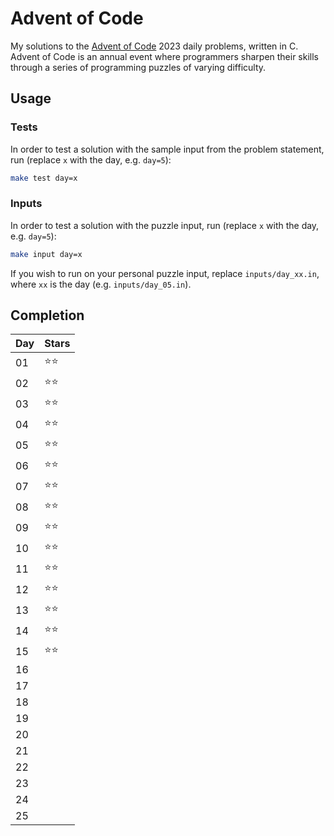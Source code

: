 # Advent of Code

My solutions to the [Advent of Code](https://adventofcode.com/) 2023 daily problems, written in C. Advent of Code is an annual event where programmers sharpen their skills through a series of programming puzzles of varying difficulty.

## Usage

### Tests

In order to test a solution with the sample input from the problem statement, run (replace `x` with the day, e.g. `day=5`):

```bash
make test day=x
```

### Inputs

In order to test a solution with the puzzle input, run (replace `x` with the day, e.g. `day=5`):

```bash
make input day=x
```

If you wish to run on your personal puzzle input, replace `inputs/day_xx.in`, where `xx` is the day (e.g. `inputs/day_05.in`).

## Completion

| Day | Stars |
|-----|-------|
| 01  | ⭐⭐ |
| 02  | ⭐⭐ |
| 03  | ⭐⭐ |
| 04  | ⭐⭐ |
| 05  | ⭐⭐ |
| 06  | ⭐⭐ |
| 07  | ⭐⭐ |
| 08  | ⭐⭐ |
| 09  | ⭐⭐ |
| 10  | ⭐⭐ |
| 11  | ⭐⭐ |
| 12  | ⭐⭐ |
| 13  | ⭐⭐ |
| 14  | ⭐⭐ |
| 15  | ⭐⭐ |
| 16  |       |
| 17  |       |
| 18  |       |
| 19  |       |
| 20  |       |
| 21  |       |
| 22  |       |
| 23  |       |
| 24  |       |
| 25  |       |
